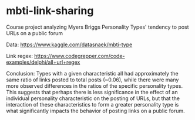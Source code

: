 # mbti-link-sharing
Course project analyzing Myers Briggs Personality Types' tendency to post URLs on a public forum

Data: https://www.kaggle.com/datasnaek/mbti-type

Link regex: https://www.codegrepper.com/code-examples/delphi/all+url+regex

Conclusion: Types with a given characteristic all had approximately the same ratio of links posted to total posts (~0.06), while there were many more observed differences in the ratios of the specific personality types. This suggests that perhaps there is less significance in the effect of an individual personality characteristic on the posting of URLs, but that the interaction of these characteristics to form a greater personality type is what significantly impacts the behavior of posting links on a public forum.
